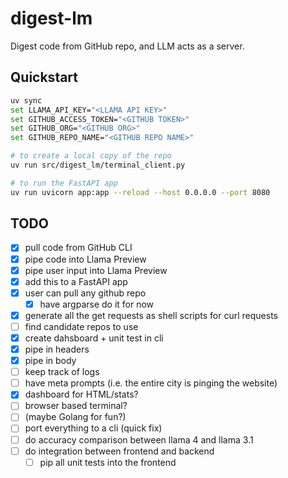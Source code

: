 # digest-lm

Digest code from GitHub repo, and LLM acts as a server.

## Quickstart

```bash
uv sync
set LLAMA_API_KEY="<LLAMA API KEY>"
set GITHUB_ACCESS_TOKEN="<GITHUB TOKEN>"
set GITHUB_ORG="<GITHUB ORG>"
set GITHUB_REPO_NAME="<GITHUB REPO NAME>"

# to create a local copy of the repo
uv run src/digest_lm/terminal_client.py

# to run the FastAPI app
uv run uvicorn app:app --reload --host 0.0.0.0 --port 8080
```


## TODO

- [x] pull code from GitHub CLI
- [x] pipe code into Llama Preview
- [x] pipe user input into Llama Preview
- [x] add this to a FastAPI app
- [x] user can pull any github repo
  - [x] have argparse do it for now
- [x] generate all the get requests as shell scripts for curl requests
- [ ] find candidate repos to use
- [x] create dahsboard + unit test in cli
- [x] pipe in headers
- [x] pipe in body
- [ ] keep track of logs
- [ ] have meta prompts (i.e. the entire city is pinging the website)
- [x] dashboard for HTML/stats?
- [ ] browser based terminal?
- [ ] (maybe Golang for fun?)
- [ ] port everything to a cli (quick fix)
- [ ] do accuracy comparison between llama 4 and llama 3.1
- [ ] do integration between frontend and backend
  - [ ] pip all unit tests into the frontend